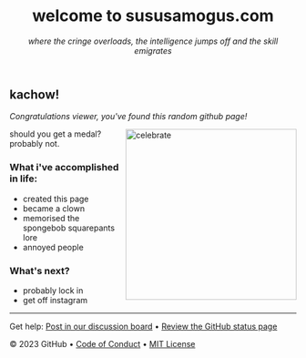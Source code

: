 <header>

<!--
  <<< Author notes: Course header >>>
  Include a 1280×640 image, course title in sentence case, and a concise description in emphasis.
  In your repository settings: enable template repository, add your 1280×640 social image, auto delete head branches.
  Add your open source license, GitHub uses MIT license.
-->

# welcome to sususamogus.com

_where the cringe overloads, the intelligence jumps off and the skill emigrates_

</header>

<!--
  <<< Author notes: Finish >>>
  Review what we learned, ask for feedback, provide next steps.
-->

## kachow!

_Congratulations viewer, you've found this random github page!_

<img src=https://github.com/user-attachments/assets/54a981d8-25ef-4b13-a8a0-cc81b909dfe9 alt=celebrate width=300 align=right>

should you get a medal? probably not.   

### What i've accomplished in life:  
- created this page  
- became a clown  
- memorised the spongebob squarepants lore  
- annoyed people  

### What's next?

- probably lock in
- get off instagram 

<footer>

<!--
  <<< Author notes: Footer >>>
  Add a link to get support, GitHub status page, code of conduct, license link.
-->

---

Get help: [Post in our discussion board](https://github.com/orgs/skills/discussions/categories/github-pages) &bull; [Review the GitHub status page](https://www.githubstatus.com/)

&copy; 2023 GitHub &bull; [Code of Conduct](https://www.contributor-covenant.org/version/2/1/code_of_conduct/code_of_conduct.md) &bull; [MIT License](https://gh.io/mit)

</footer>
